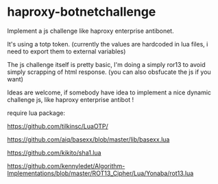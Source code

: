 # haproxy-botnetchallenge

Implement a js challenge like haproxy enterprise antibonet.

It's using a totp token.
(currently the values are hardcoded in lua files, i need to export them to external variables)

The js challenge itself is pretty basic, I'm doing a simply ror13 to avoid simply scrapping of html response.
(you can also obsfucate the js if you want)

Ideas are welcome, if somebody have idea to implement a nice dynamic challenge js, like haproxy enterprise antibot !



require lua package:

https://github.com/tilkinsc/LuaOTP/

https://github.com/aiq/basexx/blob/master/lib/basexx.lua

https://github.com/kikito/sha1.lua

https://github.com/kennyledet/Algorithm-Implementations/blob/master/ROT13_Cipher/Lua/Yonaba/rot13.lua
